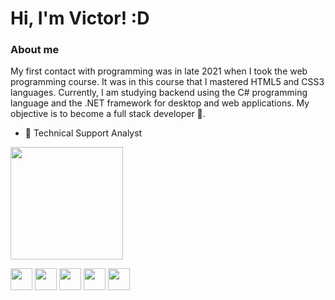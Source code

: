 # Hi, I'm Victor! :D
         


### About me

My first contact with programming was in late 2021 when I took the web programming course. It was in this course that I mastered HTML5 and CSS3 languages. Currently, I am studying backend using the C# programming language and the .NET framework for desktop and web applications. My objective is to become a full stack developer 🎯.

- 💼 Technical Support Analyst



<div>
         <a href="https://github.com/victorchaves10">
           <img height="180em" src="https://github-readme-stats.vercel.app/api/top-langs/?username=victorchaves10&layout=compact&langs_count=8&theme=dracula&hide=scss,less"/>
         </a>
</div>

<img src="https://cdn.jsdelivr.net/gh/devicons/devicon/icons/html5/html5-original.svg" width="35px" />   <img src="https://cdn.jsdelivr.net/gh/devicons/devicon/icons/css3/css3-original.svg" width="35px" />   <img src="https://cdn.jsdelivr.net/gh/devicons/devicon/icons/javascript/javascript-original.svg" width="35px" />   <img src="https://cdn.jsdelivr.net/gh/devicons/devicon/icons/csharp/csharp-original.svg" width="35px" />   <img src="https://cdn.jsdelivr.net/gh/devicons/devicon/icons/dotnetcore/dotnetcore-original.svg" width="35px"/>
          
          
          














